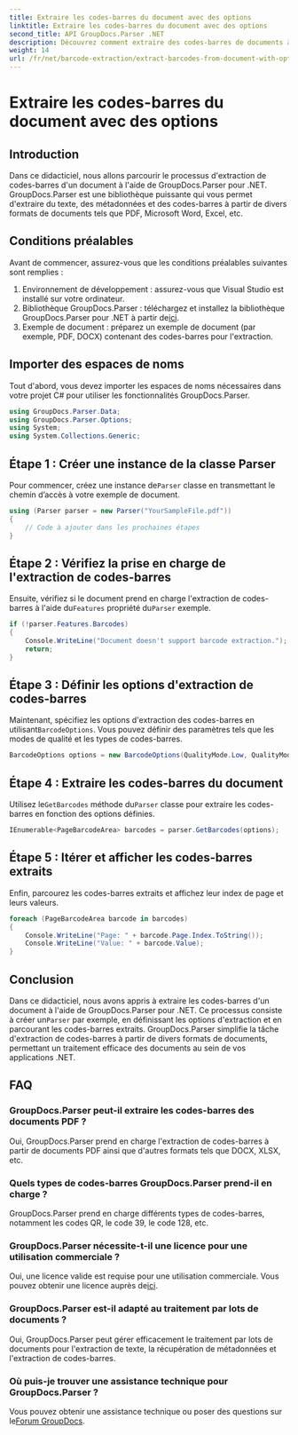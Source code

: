 ```yaml
---
title: Extraire les codes-barres du document avec des options
linktitle: Extraire les codes-barres du document avec des options
second_title: API GroupDocs.Parser .NET
description: Découvrez comment extraire des codes-barres de documents à l'aide de GroupDocs.Parser pour .NET. Tutoriel complet avec des exemples de code et des FAQ.
weight: 14
url: /fr/net/barcode-extraction/extract-barcodes-from-document-with-options/
---
```


# Extraire les codes-barres du document avec des options

## Introduction
Dans ce didacticiel, nous allons parcourir le processus d'extraction de codes-barres d'un document à l'aide de GroupDocs.Parser pour .NET. GroupDocs.Parser est une bibliothèque puissante qui vous permet d'extraire du texte, des métadonnées et des codes-barres à partir de divers formats de documents tels que PDF, Microsoft Word, Excel, etc.
## Conditions préalables
Avant de commencer, assurez-vous que les conditions préalables suivantes sont remplies :
1. Environnement de développement : assurez-vous que Visual Studio est installé sur votre ordinateur.
2.  Bibliothèque GroupDocs.Parser : téléchargez et installez la bibliothèque GroupDocs.Parser pour .NET à partir de[ici](https://releases.groupdocs.com/parser/net/).
3. Exemple de document : préparez un exemple de document (par exemple, PDF, DOCX) contenant des codes-barres pour l'extraction.

## Importer des espaces de noms
Tout d'abord, vous devez importer les espaces de noms nécessaires dans votre projet C# pour utiliser les fonctionnalités GroupDocs.Parser.
```csharp
using GroupDocs.Parser.Data;
using GroupDocs.Parser.Options;
using System;
using System.Collections.Generic;
```
## Étape 1 : Créer une instance de la classe Parser
 Pour commencer, créez une instance de`Parser` classe en transmettant le chemin d’accès à votre exemple de document.
```csharp
using (Parser parser = new Parser("YourSampleFile.pdf"))
{
    // Code à ajouter dans les prochaines étapes
}
```
## Étape 2 : Vérifiez la prise en charge de l'extraction de codes-barres
 Ensuite, vérifiez si le document prend en charge l'extraction de codes-barres à l'aide du`Features` propriété du`Parser` exemple.
```csharp
if (!parser.Features.Barcodes)
{
    Console.WriteLine("Document doesn't support barcode extraction.");
    return;
}
```
## Étape 3 : Définir les options d'extraction de codes-barres
 Maintenant, spécifiez les options d'extraction des codes-barres en utilisant`BarcodeOptions`. Vous pouvez définir des paramètres tels que les modes de qualité et les types de codes-barres.
```csharp
BarcodeOptions options = new BarcodeOptions(QualityMode.Low, QualityMode.Low, "QR");
```
## Étape 4 : Extraire les codes-barres du document
 Utilisez le`GetBarcodes` méthode du`Parser` classe pour extraire les codes-barres en fonction des options définies.
```csharp
IEnumerable<PageBarcodeArea> barcodes = parser.GetBarcodes(options);
```
## Étape 5 : Itérer et afficher les codes-barres extraits
Enfin, parcourez les codes-barres extraits et affichez leur index de page et leurs valeurs.
```csharp
foreach (PageBarcodeArea barcode in barcodes)
{
    Console.WriteLine("Page: " + barcode.Page.Index.ToString());
    Console.WriteLine("Value: " + barcode.Value);
}
```

## Conclusion
 Dans ce didacticiel, nous avons appris à extraire les codes-barres d'un document à l'aide de GroupDocs.Parser pour .NET. Ce processus consiste à créer un`Parser` par exemple, en définissant les options d'extraction et en parcourant les codes-barres extraits. GroupDocs.Parser simplifie la tâche d'extraction de codes-barres à partir de divers formats de documents, permettant un traitement efficace des documents au sein de vos applications .NET.

## FAQ
### GroupDocs.Parser peut-il extraire les codes-barres des documents PDF ?
Oui, GroupDocs.Parser prend en charge l'extraction de codes-barres à partir de documents PDF ainsi que d'autres formats tels que DOCX, XLSX, etc.
### Quels types de codes-barres GroupDocs.Parser prend-il en charge ?
GroupDocs.Parser prend en charge différents types de codes-barres, notamment les codes QR, le code 39, le code 128, etc.
### GroupDocs.Parser nécessite-t-il une licence pour une utilisation commerciale ?
 Oui, une licence valide est requise pour une utilisation commerciale. Vous pouvez obtenir une licence auprès de[ici](https://purchase.groupdocs.com/buy).
### GroupDocs.Parser est-il adapté au traitement par lots de documents ?
Oui, GroupDocs.Parser peut gérer efficacement le traitement par lots de documents pour l'extraction de texte, la récupération de métadonnées et l'extraction de codes-barres.
### Où puis-je trouver une assistance technique pour GroupDocs.Parser ?
 Vous pouvez obtenir une assistance technique ou poser des questions sur le[Forum GroupDocs](https://forum.groupdocs.com/c/parser/17).